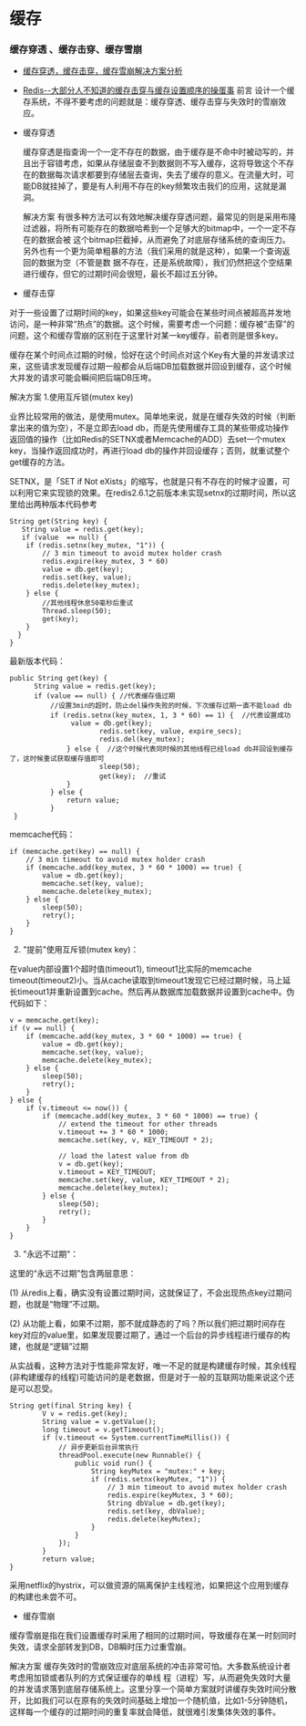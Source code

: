缓存
====

###  缓存穿透 、缓存击穿、缓存雪崩

- [缓存穿透，缓存击穿，缓存雪崩解决方案分析](https://blog.csdn.net/zeb_perfect/article/details/54135506)
- [Redis--大部分人不知道的缓存击穿与缓存设置顺序的操蛋事](http://blog.51cto.com/13126942/2045318)
前言
设计一个缓存系统，不得不要考虑的问题就是：缓存穿透、缓存击穿与失效时的雪崩效应。

- 缓存穿透

    缓存穿透是指查询一个一定不存在的数据，由于缓存是不命中时被动写的，并且出于容错考虑，如果从存储层查不到数据则不写入缓存，这将导致这个不存在的数据每次请求都要到存储层去查询，失去了缓存的意义。在流量大时，可能DB就挂掉了，要是有人利用不存在的key频繁攻击我们的应用，这就是漏洞。
    
    解决方案
    有很多种方法可以有效地解决缓存穿透问题，最常见的则是采用布隆过滤器，将所有可能存在的数据哈希到一个足够大的bitmap中，一个一定不存在的数据会被 这个bitmap拦截掉，从而避免了对底层存储系统的查询压力。另外也有一个更为简单粗暴的方法（我们采用的就是这种），如果一个查询返回的数据为空（不管是数 据不存在，还是系统故障），我们仍然把这个空结果进行缓存，但它的过期时间会很短，最长不超过五分钟。

- 缓存击穿

对于一些设置了过期时间的key，如果这些key可能会在某些时间点被超高并发地访问，是一种非常“热点”的数据。这个时候，需要考虑一个问题：缓存被“击穿”的问题，这个和缓存雪崩的区别在于这里针对某一key缓存，前者则是很多key。

缓存在某个时间点过期的时候，恰好在这个时间点对这个Key有大量的并发请求过来，这些请求发现缓存过期一般都会从后端DB加载数据并回设到缓存，这个时候大并发的请求可能会瞬间把后端DB压垮。

解决方案
1.使用互斥锁(mutex key)

业界比较常用的做法，是使用mutex。简单地来说，就是在缓存失效的时候（判断拿出来的值为空），不是立即去load db，而是先使用缓存工具的某些带成功操作返回值的操作（比如Redis的SETNX或者Memcache的ADD）去set一个mutex key，当操作返回成功时，再进行load db的操作并回设缓存；否则，就重试整个get缓存的方法。

SETNX，是「SET if Not eXists」的缩写，也就是只有不存在的时候才设置，可以利用它来实现锁的效果。在redis2.6.1之前版本未实现setnx的过期时间，所以这里给出两种版本代码参考


    String get(String key) {  
       String value = redis.get(key);  
       if (value  == null) {  
        if (redis.setnx(key_mutex, "1")) {  
            // 3 min timeout to avoid mutex holder crash  
            redis.expire(key_mutex, 3 * 60)  
            value = db.get(key);  
            redis.set(key, value);  
            redis.delete(key_mutex);  
        } else {  
            //其他线程休息50毫秒后重试  
            Thread.sleep(50);  
            get(key);  
        }  
      }  
    }
    
最新版本代码：


    public String get(key) {
          String value = redis.get(key);
          if (value == null) { //代表缓存值过期
              //设置3min的超时，防止del操作失败的时候，下次缓存过期一直不能load db
              if (redis.setnx(key_mutex, 1, 3 * 60) == 1) {  //代表设置成功
                   value = db.get(key);
                          redis.set(key, value, expire_secs);
                          redis.del(key_mutex);
                  } else {  //这个时候代表同时候的其他线程已经load db并回设到缓存了，这时候重试获取缓存值即可
                          sleep(50);
                          get(key);  //重试
                  }
              } else {
                  return value;      
              }
     }

memcache代码：


    if (memcache.get(key) == null) {  
        // 3 min timeout to avoid mutex holder crash  
        if (memcache.add(key_mutex, 3 * 60 * 1000) == true) {  
            value = db.get(key);  
            memcache.set(key, value);  
            memcache.delete(key_mutex);  
        } else {  
            sleep(50);  
            retry();  
        }  
    }
    
2. "提前"使用互斥锁(mutex key)：

在value内部设置1个超时值(timeout1), timeout1比实际的memcache timeout(timeout2)小。当从cache读取到timeout1发现它已经过期时候，马上延长timeout1并重新设置到cache。然后再从数据库加载数据并设置到cache中。伪代码如下：


    v = memcache.get(key);  
    if (v == null) {  
        if (memcache.add(key_mutex, 3 * 60 * 1000) == true) {  
            value = db.get(key);  
            memcache.set(key, value);  
            memcache.delete(key_mutex);  
        } else {  
            sleep(50);  
            retry();  
        }  
    } else {  
        if (v.timeout <= now()) {  
            if (memcache.add(key_mutex, 3 * 60 * 1000) == true) {  
                // extend the timeout for other threads  
                v.timeout += 3 * 60 * 1000;  
                memcache.set(key, v, KEY_TIMEOUT * 2);  
      
                // load the latest value from db  
                v = db.get(key);  
                v.timeout = KEY_TIMEOUT;  
                memcache.set(key, value, KEY_TIMEOUT * 2);  
                memcache.delete(key_mutex);  
            } else {  
                sleep(50);  
                retry();  
            }  
        }  
    }


3. "永远不过期"：  


这里的“永远不过期”包含两层意思：

(1) 从redis上看，确实没有设置过期时间，这就保证了，不会出现热点key过期问题，也就是“物理”不过期。

(2) 从功能上看，如果不过期，那不就成静态的了吗？所以我们把过期时间存在key对应的value里，如果发现要过期了，通过一个后台的异步线程进行缓存的构建，也就是“逻辑”过期

从实战看，这种方法对于性能非常友好，唯一不足的就是构建缓存时候，其余线程(非构建缓存的线程)可能访问的是老数据，但是对于一般的互联网功能来说这个还是可以忍受。

    String get(final String key) {  
            V v = redis.get(key);  
            String value = v.getValue();  
            long timeout = v.getTimeout();  
            if (v.timeout <= System.currentTimeMillis()) {  
                // 异步更新后台异常执行  
                threadPool.execute(new Runnable() {  
                    public void run() {  
                        String keyMutex = "mutex:" + key;  
                        if (redis.setnx(keyMutex, "1")) {  
                            // 3 min timeout to avoid mutex holder crash  
                            redis.expire(keyMutex, 3 * 60);  
                            String dbValue = db.get(key);  
                            redis.set(key, dbValue);  
                            redis.delete(keyMutex);  
                        }  
                    }  
                });  
            }  
            return value;  
    }


采用netflix的hystrix，可以做资源的隔离保护主线程池，如果把这个应用到缓存的构建也未尝不可。


- 缓存雪崩

缓存雪崩是指在我们设置缓存时采用了相同的过期时间，导致缓存在某一时刻同时失效，请求全部转发到DB，DB瞬时压力过重雪崩。

解决方案
缓存失效时的雪崩效应对底层系统的冲击非常可怕。大多数系统设计者考虑用加锁或者队列的方式保证缓存的单线 程（进程）写，从而避免失效时大量的并发请求落到底层存储系统上。这里分享一个简单方案就时讲缓存失效时间分散开，比如我们可以在原有的失效时间基础上增加一个随机值，比如1-5分钟随机，这样每一个缓存的过期时间的重复率就会降低，就很难引发集体失效的事件。



